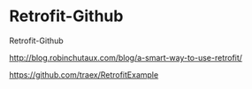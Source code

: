 Retrofit-Github
===============

Retrofit-Github


http://blog.robinchutaux.com/blog/a-smart-way-to-use-retrofit/

https://github.com/traex/RetrofitExample
